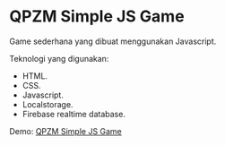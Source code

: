 # QPZM Simple JS Game
Game sederhana yang dibuat menggunakan Javascript.

Teknologi yang digunakan:
- HTML.
- CSS.
- Javascript.
- Localstorage.
- Firebase realtime database.

Demo: [QPZM Simple JS Game](https://qpzm.netlify.app/)
